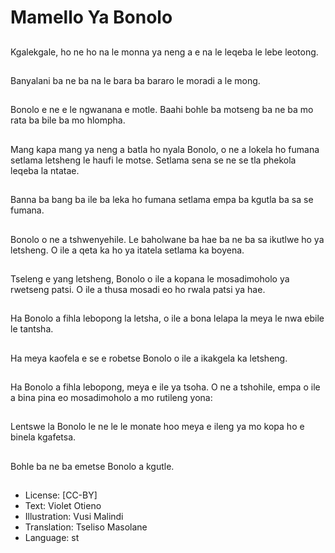 # Mamello Ya Bonolo

##
Kgalekgale, ho ne ho na le monna ya neng a e na le leqeba le lebe leotong.

##
Banyalani ba ne ba na le bara ba bararo le moradi a le mong.

##
Bonolo e ne e le ngwanana e motle. Baahi bohle ba motseng ba ne ba mo rata ba bile ba mo hlompha.

##
Mang kapa mang ya neng a batla ho nyala Bonolo, o ne a lokela ho fumana setlama letsheng le haufi le motse. Setlama sena se ne se tla phekola leqeba la ntatae.

##
Banna ba bang ba ile ba leka ho fumana setlama empa ba kgutla ba sa se fumana.

##
Bonolo o ne a tshwenyehile. Le baholwane ba hae ba ne ba sa ikutlwe ho ya letsheng. O ile a qeta ka ho ya itatela setlama ka boyena.

##
Tseleng e yang letsheng, Bonolo o ile a kopana le mosadimoholo ya rwetseng patsi. O ile a thusa mosadi eo ho rwala patsi ya hae.

##
Ha Bonolo a fihla lebopong la letsha, o ile a bona lelapa la meya le nwa ebile le tantsha.

##
Ha meya kaofela e se e robetse Bonolo o ile a ikakgela ka letsheng.

##
Ha Bonolo a fihla lebopong, meya e ile ya tsoha. O ne a tshohile, empa o ile a bina pina eo mosadimoholo a mo rutileng yona:

##
Lentswe la Bonolo le ne le le monate hoo meya e ileng ya mo kopa ho e binela kgafetsa.

##
Bohle ba ne ba emetse Bonolo a kgutle.

##
* License: [CC-BY]
* Text: Violet Otieno
* Illustration: Vusi Malindi
* Translation: Tseliso Masolane
* Language: st
